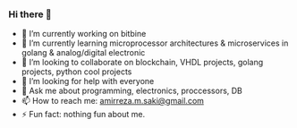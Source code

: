 ### Hi there 👋

- 🔭 I’m currently working on bitbine
- 🌱 I’m currently learning microprocessor architectures & microservices in golang & analog/digital electronic
- 👯 I’m looking to collaborate on blockchain, VHDL projects, golang projects, python cool projects
- 🤔 I’m looking for help with everyone
- 💬 Ask me about programming, electronics, proccessors, DB
- 📫 How to reach me: amirreza.m.saki@gmail.com
- ⚡ Fun fact: nothing fun about me.
